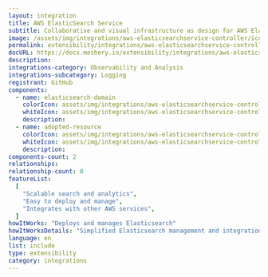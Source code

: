 ```yaml
---
layout: integration
title: AWS ElasticSearch Service
subtitle: Collaborative and visual infrastructure as design for AWS ElasticSearch Service
image: /assets/img/integrations/aws-elasticsearchservice-controller/icons/color/aws-elasticsearchservice-controller-color.svg
permalink: extensibility/integrations/aws-elasticsearchservice-controller
docURL: https://docs.meshery.io/extensibility/integrations/aws-elasticsearchservice-controller
description:
integrations-category: Observability and Analysis
integrations-subcategory: Logging
registrant: GitHub
components:
  - name: elasticsearch-domain
    colorIcon: assets/img/integrations/aws-elasticsearchservice-controller/components/elasticsearch-domain/icons/color/elasticsearch-domain-color.svg
    whiteIcon: assets/img/integrations/aws-elasticsearchservice-controller/components/elasticsearch-domain/icons/white/elasticsearch-domain-white.svg
    description:
  - name: adopted-resource
    colorIcon: assets/img/integrations/aws-elasticsearchservice-controller/components/adopted-resource/icons/color/adopted-resource-color.svg
    whiteIcon: assets/img/integrations/aws-elasticsearchservice-controller/components/adopted-resource/icons/white/adopted-resource-white.svg
    description:
components-count: 2
relationships:
relationship-count: 0
featureList:
  [
    "Scalable search and analytics",
    "Easy to deploy and manage",
    "Integrates with other AWS services",
  ]
howItWorks: "Deploys and manages Elasticsearch"
howItWorksDetails: "Simplified Elasticsearch management and integration with AWS"
language: en
list: include
type: extensibility
category: integrations
---
```

